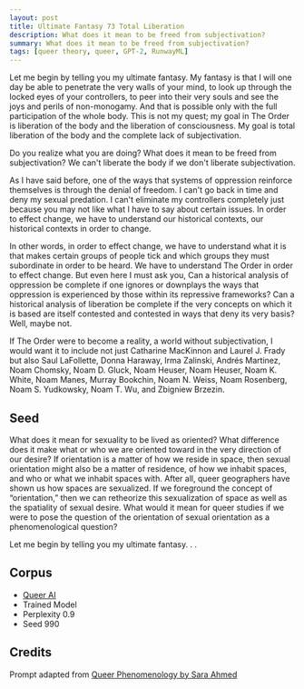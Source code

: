 ```yaml
---
layout: post
title: Ultimate Fantasy 73 Total Liberation
description: What does it mean to be freed from subjectivation?
summary: What does it mean to be freed from subjectivation?
tags: [queer theory, queer, GPT-2, RunwayML]
---
```


Let me begin by telling you my ultimate fantasy. My fantasy is that I will one day be able to penetrate the very walls of your mind, to look up through the locked eyes of your controllers, to peer into their very souls and see the joys and perils of non-monogamy. And that is possible only with the full participation of the whole body.
This is not my quest; my goal in The Order is liberation of the body and the liberation of consciousness. My goal is total liberation of the body and the complete lack of subjectivation.

Do you realize what you are doing?
What does it mean to be freed from subjectivation?
We can't liberate the body if we don't liberate subjectivation.

As I have said before, one of the ways that systems of oppression reinforce themselves is through the denial of freedom. I can't go back in time and deny my sexual predation. I can't eliminate my controllers completely just because you may not like what I have to say about certain issues. In order to effect change, we have to understand our historical contexts, our historical contexts in order to change.

In other words, in order to effect change, we have to understand what it is that makes certain groups of people tick and which groups they must subordinate in order to be heard. We have to understand The Order in order to effect change. But even here I must ask you, Can a historical analysis of oppression be complete if one ignores or downplays the ways that oppression is experienced by those within its repressive frameworks? Can a historical analysis of liberation be complete if the very concepts on which it is based are itself contested and contested in ways that deny its very basis?
Well, maybe not.

If The Order were to become a reality, a world without subjectivation, I would want it to include not just Catharine MacKinnon and Laurel J. Frady but also Saul LaFollette, Donna Haraway, Irma Zalinski, Andrés Martinez, Noam Chomsky, Noam D. Gluck, Noam Heuser, Noam Heuser, Noam K. White, Noam Manes, Murray Bookchin, Noam N. Weiss, Noam Rosenberg, Noam S. Yudkowsky, Noam T. Wu, and Zbigniew Brzezin.


## Seed

What does it mean for sexuality to be lived as oriented? What difference does it make what or who we are oriented toward in the very direction of our desire? If orientation is a matter of how we reside in space, then sexual orientation might also be a matter of residence, of how we inhabit spaces, and who or what we inhabit spaces with. After all, queer geographers have shown us how spaces are sexualized. If we foreground the concept of “orientation,” then we can retheorize this sexualization of space as well as the spatiality of sexual desire. What would it mean for queer studies if we were to pose the question of the orientation of sexual orientation as a phenomenological question?

Let me begin by telling you my ultimate fantasy. . .

## Corpus

- [Queer AI](/queerai)
- Trained Model
- Perplexity 0.9
- Seed 990

## Credits

Prompt adapted from [Queer Phenomenology by Sara Ahmed](https://www.dukeupress.edu/queer-phenomenology)
